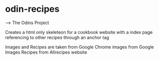 # odin-recipes

--> The Odins Project

Creates a html only skeleteon for a cookbook website
with a index page referencing to other recipes through an anchor tag

Images and Recipes are taken from Google Chrome
images from Google Images 
Recipes from Allrecipes website